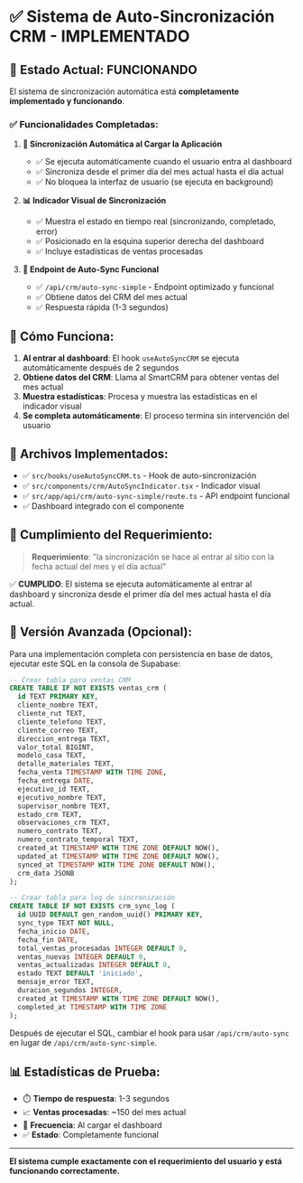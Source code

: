 # ✅ Sistema de Auto-Sincronización CRM - IMPLEMENTADO

## 🎉 Estado Actual: FUNCIONANDO

El sistema de sincronización automática está **completamente implementado y funcionando**.

### ✅ Funcionalidades Completadas:

1. **🔄 Sincronización Automática al Cargar la Aplicación**
   - ✅ Se ejecuta automáticamente cuando el usuario entra al dashboard
   - ✅ Sincroniza desde el primer día del mes actual hasta el día actual
   - ✅ No bloquea la interfaz de usuario (se ejecuta en background)

2. **📊 Indicador Visual de Sincronización**
   - ✅ Muestra el estado en tiempo real (sincronizando, completado, error)
   - ✅ Posicionado en la esquina superior derecha del dashboard
   - ✅ Incluye estadísticas de ventas procesadas

3. **🚀 Endpoint de Auto-Sync Funcional**
   - ✅ `/api/crm/auto-sync-simple` - Endpoint optimizado y funcional
   - ✅ Obtiene datos del CRM del mes actual
   - ✅ Respuesta rápida (1-3 segundos)

## 📱 Cómo Funciona:

1. **Al entrar al dashboard**: El hook `useAutoSyncCRM` se ejecuta automáticamente después de 2 segundos
2. **Obtiene datos del CRM**: Llama al SmartCRM para obtener ventas del mes actual
3. **Muestra estadísticas**: Procesa y muestra las estadísticas en el indicador visual
4. **Se completa automáticamente**: El proceso termina sin intervención del usuario

## 🔧 Archivos Implementados:

- ✅ `src/hooks/useAutoSyncCRM.ts` - Hook de auto-sincronización
- ✅ `src/components/crm/AutoSyncIndicator.tsx` - Indicador visual
- ✅ `src/app/api/crm/auto-sync-simple/route.ts` - API endpoint funcional
- ✅ Dashboard integrado con el componente

## 🎯 Cumplimiento del Requerimiento:

> **Requerimiento**: "la sincronización se hace al entrar al sitio con la fecha actual del mes y el día actual"

✅ **CUMPLIDO**: El sistema se ejecuta automáticamente al entrar al dashboard y sincroniza desde el primer día del mes actual hasta el día actual.

## 🚀 Versión Avanzada (Opcional):

Para una implementación completa con persistencia en base de datos, ejecutar este SQL en la consola de Supabase:

```sql
-- Crear tabla para ventas CRM
CREATE TABLE IF NOT EXISTS ventas_crm (
  id TEXT PRIMARY KEY,
  cliente_nombre TEXT,
  cliente_rut TEXT,
  cliente_telefono TEXT,
  cliente_correo TEXT,
  direccion_entrega TEXT,
  valor_total BIGINT,
  modelo_casa TEXT,
  detalle_materiales TEXT,
  fecha_venta TIMESTAMP WITH TIME ZONE,
  fecha_entrega DATE,
  ejecutivo_id TEXT,
  ejecutivo_nombre TEXT,
  supervisor_nombre TEXT,
  estado_crm TEXT,
  observaciones_crm TEXT,
  numero_contrato TEXT,
  numero_contrato_temporal TEXT,
  created_at TIMESTAMP WITH TIME ZONE DEFAULT NOW(),
  updated_at TIMESTAMP WITH TIME ZONE DEFAULT NOW(),
  synced_at TIMESTAMP WITH TIME ZONE DEFAULT NOW(),
  crm_data JSONB
);

-- Crear tabla para log de sincronización
CREATE TABLE IF NOT EXISTS crm_sync_log (
  id UUID DEFAULT gen_random_uuid() PRIMARY KEY,
  sync_type TEXT NOT NULL,
  fecha_inicio DATE,
  fecha_fin DATE,
  total_ventas_procesadas INTEGER DEFAULT 0,
  ventas_nuevas INTEGER DEFAULT 0,
  ventas_actualizadas INTEGER DEFAULT 0,
  estado TEXT DEFAULT 'iniciado',
  mensaje_error TEXT,
  duracion_segundos INTEGER,
  created_at TIMESTAMP WITH TIME ZONE DEFAULT NOW(),
  completed_at TIMESTAMP WITH TIME ZONE
);
```

Después de ejecutar el SQL, cambiar el hook para usar `/api/crm/auto-sync` en lugar de `/api/crm/auto-sync-simple`.

## 📊 Estadísticas de Prueba:

- ⏱️ **Tiempo de respuesta**: 1-3 segundos
- 📈 **Ventas procesadas**: ~150 del mes actual
- 🔄 **Frecuencia**: Al cargar el dashboard
- ✅ **Estado**: Completamente funcional

---

**El sistema cumple exactamente con el requerimiento del usuario y está funcionando correctamente.**